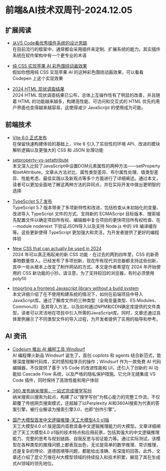 # 前端&AI技术双周刊-2024.12.05

## 扩展阅读
- [从VS Code看优秀插件系统的设计思路](https://mp.weixin.qq.com/s/rf-onLvIVIFP6XGGuIVG9Q)
<br>在目前流行的框架中，通常都会采用插件来定制、扩展系统的能力。其实插件系统在软件架构中有一个更专业的术语

- [纯 CSS 实现苹果 AI 彩色围绕动画效果](https://codepen.io/thebabydino/pen/WNVPdJg)
<br>假如你想用纯 CSS 实现苹果 AI 的这种彩色围绕动画效果，可以看看 Codepen 上这个实现效果

- [2024 HTML 现状调查结果](https://2024.stateofhtml.com/zh-Hans/)
<br>2024 HTML 现状调查结果已公布，总体上互操作性有了明显的改善，并且随着 HTML 的功能越来越多，构建高性能、可访问和交互式的 HTML 优先的用户界面也变得越来越容易，这使得减少 JavaScript 的使用成为可能。

## 前端技术
- [Vite 6.0 正式发布](https://cn.vite.dev/blog/announcing-vite6)
<br>在保留快速构建体验的基础上，Vite 6 引入了实验性的环境 API、改进的模块解析逻辑以及更强大的 CSS 和 JSON 处理功能

- [setproperty-vs-setattribute](https://jsdev.space/setproperty-vs-setattribute/)
<br>本文深入比较了JavaScript中设置DOM元素属性的两种方法——setProperty和setAttribute。文章从方法对比、属性类型差异、布尔属性处理、值类型差异、性能考虑、最佳实践以及新观点等多个方面进行了详细阐述。通过本文，读者可以更加全面地了解这两种方法的异同点，并在实际开发中做出更明智的选择

- [TypeScript 5.7 发布](https://devblogs.microsoft.com/typescript/announcing-typescript-5-7/)
<br>TypeScript 5.7 版本带来了多项新特性和改进，包括检查从未初始化的变量、改进导入 TypeScript 文件的方式、支持新的 ECMAScript 目标版本、搜索祖先配置文件以确定项目所有权、编辑器中复合项目的更快项目所有权检查、在 --module nodenext 下验证JSON导入以及支持 Node.js 中的 V8 编译缓存等。这些更新使得 TypeScript 更加强大和灵活，为开发者提供了更好的编程体验

- [New CSS that can actually be used in 2024](https://thomasorus.com/new-css-that-can-actually-be-used-in-2024.html)
<br>2024 年可以真正用起来的新 CSS 功能 - 在过去的两到四年里，CSS 的新奇事物数量惊人。已经发布了多项创新，现在所有现代浏览器都支持这些创新，其中一些从根本上改变了制作网站的方式。本文是作者希望在 2024 年开始使用的 CSS 新功能的小抄。请注意，为了支持较旧的浏览器，有时必须使用 polyfill

- [Importing a frontend Javascript library without a build system](https://jvns.ca/blog/2024/11/18/how-to-import-a-javascript-library/)
<br>本文详细介绍了在不使用构建系统的情况下，如何在前端项目中导入JavaScript库。通过了解库文件的三种类型（全局变量类型、ES Modules、CommonJS）及其导入方法，以及如何通过NPM和CDN确定库提供的文件类型，读者可以灵活地在项目中引入所需的JavaScript库。同时，文章还通过具体案例展示了不同类型文件的导入过程，为开发者提供了实用的指导和参考。

## AI 资讯
- [Codeium 推出 AI 编程工具 Windsurf](https://dev.to/dev_michael/why-windsurf-is-the-best-free-ai-code-editor-youve-never-heard-of-3ofj)
<br>AI 编程爆火新品 Windsurf 诞生了，首创 copilots 和 agents 结合新范式，能够深度理解代码库，实时感知程序员的操作；Windsurf 作为一款免费 AI 代码编辑器，不仅提供了基于 VS Code 的改进性能和 UI，还引入了创新的 AI 功能如 Cascade Flow 系统，以及严格的隐私保护措施。它允许无缝集成 VS Code 插件，同时保持了高效性能和用户体验

- [360 发布纳米搜索，一站式完成搜学写创](https://www.n.cn/)
<br>纳米搜索以搜索为起点，构建了以“搜学写创”为核心能力的完整工作流，不仅颠覆了传统网页搜索模式，还超越了以Perplexity AI和360AI搜索为代表的答案引擎，被行业解读为搜索引擎3.0，也即“创作引擎”。

- [国产大模型首发中文逻辑推理-天工大模型4.0 o1版](https://mp.weixin.qq.com/s/iJo7Pc648nvY21dW2-uEuQ)
<br>天工大模型4.0 o1 版是国内首款具备中文逻辑推理能力的大模型。文章详细阐述了天工大模型4.0 o1版的技术特点和应用前景，包括其强大的中文逻辑推理能力、完整的思考与规划链路、自我反思与验证能力等。通过实际测试，该模型在各种类型的推理问题上都表现出色，无论是简单的数学推理、常识推理，还是复杂的悖论、道德困境等问题，都能给出准确、有深度的回答。此外，文章还介绍了昆仑万维在AI大模型领域的持续投入和技术积累，展现了其在生成式AI领域的领先地位。

